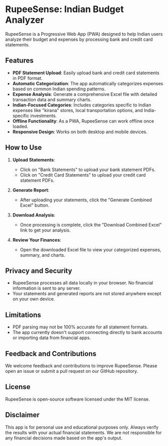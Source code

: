 # RupeeSense: Indian Budget Analyzer

RupeeSense is a Progressive Web App (PWA) designed to help Indian users analyze their budget and expenses by processing bank and credit card statements.

## Features

- **PDF Statement Upload**: Easily upload bank and credit card statements in PDF format.
- **Automatic Categorization**: The app automatically categorizes expenses based on common Indian spending patterns.
- **Expense Analysis**: Generate a comprehensive Excel file with detailed transaction data and summary charts.
- **Indian-Focused Categories**: Includes categories specific to Indian expenses like "kirana" stores, local transportation options, and India-specific investments.
- **Offline Functionality**: As a PWA, RupeeSense can work offline once loaded.
- **Responsive Design**: Works on both desktop and mobile devices.

## How to Use

1. **Upload Statements**: 
   - Click on "Bank Statements" to upload your bank statement PDFs.
   - Click on "Credit Card Statements" to upload your credit card statement PDFs.

2. **Generate Report**: 
   - After uploading your statements, click the "Generate Combined Excel" button.

3. **Download Analysis**: 
   - Once processing is complete, click the "Download Combined Excel" link to get your analysis.

4. **Review Your Finances**: 
   - Open the downloaded Excel file to view your categorized expenses, summary, and charts.

## Privacy and Security

- RupeeSense processes all data locally in your browser. No financial information is sent to any server.
- Your statements and generated reports are not stored anywhere except on your own device.

## Limitations

- PDF parsing may not be 100% accurate for all statement formats.
- The app currently doesn't support connecting directly to bank accounts or importing data from financial apps.

## Feedback and Contributions

We welcome feedback and contributions to improve RupeeSense. Please open an issue or submit a pull request on our GitHub repository.

## License

RupeeSense is open-source software licensed under the MIT license.

## Disclaimer

This app is for personal use and educational purposes only. Always verify the results with your actual financial statements. We are not responsible for any financial decisions made based on the app's output.
